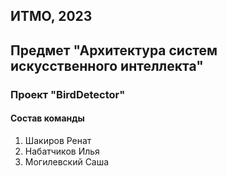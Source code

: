 
## ИТМО, 2023
## Предмет "Архитектура систем искусственного интеллекта"

### Проект "BirdDetector"

#### Состав команды
1. Шакиров Ренат
2. Набатчиков Илья
3. Могилевский Саша

